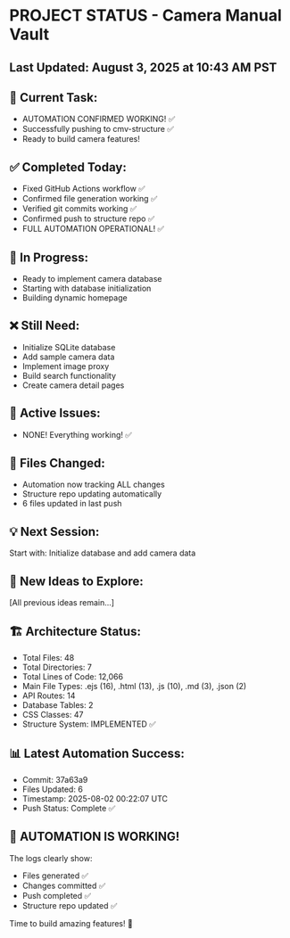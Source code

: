 # PROJECT STATUS - Camera Manual Vault


## Last Updated: August 3, 2025 at 10:43 AM PST

## 🎯 Current Task:
- AUTOMATION CONFIRMED WORKING! ✅
- Successfully pushing to cmv-structure ✅
- Ready to build camera features!


## ✅ Completed Today:
- Fixed GitHub Actions workflow ✅
- Confirmed file generation working ✅
- Verified git commits working ✅
- Confirmed push to structure repo ✅
- FULL AUTOMATION OPERATIONAL! ✅


## 🔄 In Progress:
- Ready to implement camera database
- Starting with database initialization
- Building dynamic homepage


## ❌ Still Need:
- Initialize SQLite database
- Add sample camera data
- Implement image proxy
- Build search functionality
- Create camera detail pages


## 🐛 Active Issues:
- NONE! Everything working! ✅


## 📁 Files Changed:
- Automation now tracking ALL changes
- Structure repo updating automatically
- 6 files updated in last push


## 💡 Next Session:
Start with: Initialize database and add camera data


## 🚀 New Ideas to Explore:
[All previous ideas remain...]


## 🏗️ Architecture Status:
- Total Files: 48
- Total Directories: 7
- Total Lines of Code: 12,066
- Main File Types: .ejs (16), .html (13), .js (10), .md (3), .json (2)
- API Routes: 14
- Database Tables: 2
- CSS Classes: 47
- Structure System: IMPLEMENTED ✅

## 📊 Latest Automation Success:
- Commit: 37a63a9
- Files Updated: 6
- Timestamp: 2025-08-02 00:22:07 UTC
- Push Status: Complete ✅


## 🎉 AUTOMATION IS WORKING!
The logs clearly show:
- Files generated ✅
- Changes committed ✅
- Push completed ✅
- Structure repo updated ✅

Time to build amazing features! 🚀
